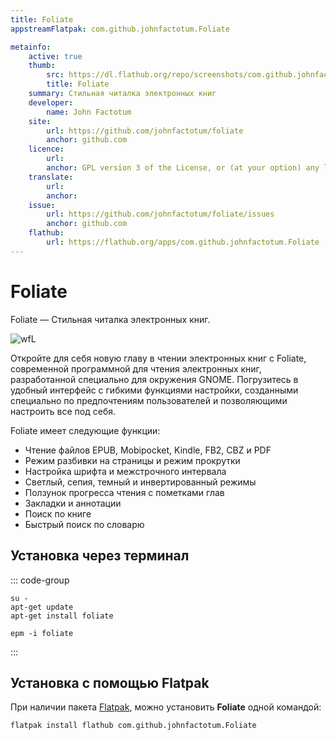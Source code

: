 ```yaml
---
title: Foliate
appstreamFlatpak: com.github.johnfactotum.Foliate

metainfo:
    active: true
    thumb:
        src: https://dl.flathub.org/repo/screenshots/com.github.johnfactotum.Foliate-stable/1248x702/com.github.johnfactotum.Foliate-7ff807e57358053b92037e50c60f32a3.png
        title: Foliate
    summary: Стильная читалка электронных книг
    developer: 
        name: John Factotum
    site:
        url: https://github.com/johnfactotum/foliate
        anchor: github.com
    licence:
        url: 
        anchor: GPL version 3 of the License, or (at your option) any later version.
    translate:
        url: 
        anchor: 
    issue: 
        url: https://github.com/johnfactotum/foliate/issues
        anchor: github.com
    flathub:
        url: https://flathub.org/apps/com.github.johnfactotum.Foliate
---
```


# Foliate

Foliate — Стильная читалка электронных книг.

![wfL](https://dl.flathub.org/repo/screenshots/com.github.johnfactotum.Foliate-stable/1248x702/com.github.johnfactotum.Foliate-7ff807e57358053b92037e50c60f32a3.png)

Откройте для себя новую главу в чтении электронных книг с Foliate, современной программной для чтения электронных книг, разработанной специально для окружения GNOME. Погрузитесь в удобный интерфейс с гибкими функциями настройки, созданными специально по предпочтениям пользователей и позволяющими настроить все под себя. 

Foliate имеет следующие функции:

- Чтение файлов EPUB, Mobipocket, Kindle, FB2, CBZ и PDF
- Режим разбивки на страницы и режим прокрутки
- Настройка шрифта и межстрочного интервала
- Светлый, сепия, темный и инвертированный режимы
- Ползунок прогресса чтения с пометками глав
- Закладки и аннотации
- Поиск по книге
- Быстрый поиск по словарю

## Установка через терминал

::: code-group

```shell[apt-get]
su -
apt-get update
apt-get install foliate
```
```shell[epm]
epm -i foliate
```
:::

## Установка с помощью Flatpak

При наличии пакета [Flatpak](/flatpak), можно установить **Foliate** одной командой:

```shell
flatpak install flathub com.github.johnfactotum.Foliate
```
<!--@include: ./parts/install/software-flatpak.md-->